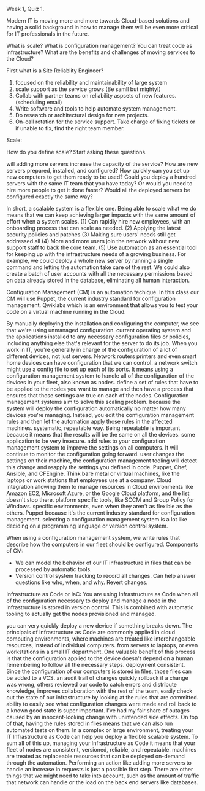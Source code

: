Week 1, Quiz 1.

Modern IT is moving more and more towards Cloud-based solutions and having a solid background in how to manage them will be even more critical for IT professionals in the future.

What is scale?
What is configuration management?
You can treat code as infrastructure?
What are the benefits and challenges of moving services to the Cloud?

First what is a Site Reliablity Engineer?

1. focused on the reliability and maintainability of large system
2. scale support as the service grows  (Be samll but mighty!)
3. Collab with partner teams on reliability aspsets of new features. (scheduling email)
4. Write software and tools to help automate system management.
5. Do research or architectural design for new projects.
6. On-call rotation for the service support. Take charge of fixing tickets or if unable to fix, find the right team member.

Scale: 

How do you define scale? Start asking these questions.

will adding more servers increase the capacity of the service?
How are new servers prepared, installed, and configured?
How quickly can you set up new computers to get them ready to be used?
Could you deploy a hundred servers with the same IT team that you have today?
Or would you need to hire more people to get it done faster?
Would all the deployed servers be configured exactly the same way?

In short, a scalable system is a flexible one.  Being able to scale what we do means that we can keep achieving larger impacts with the same amount of effort when a system scales.
(1) Can rapidly hire new employees, with an onboarding process that can scale as needed.
(2) Applying the latest security policies and patches
(3) Making sure users' needs still get addressed all 
(4) More and more users join the network without new support staff to back the core team.
(5) Use automation as an essential tool for keeping up with the infrastructure needs of a growing business.
For example, we could deploy a whole new server by running a single command and letting the automation take care of the rest.
We could also create a batch of user accounts with all the necessary permissions based on data already stored in the database, eliminating all human interaction.

Configuration Management (CM) is an automation techique.  In this class our CM will use Puppet, the current industry standard for configuration management.  Qwiklabs which is an environment that allows you to test your code on a virtual machine running in the Cloud.

By manually deploying the installation and configuring the computer, we see that we're using unmanaged configuration.
current operating system and the applications installed to any necessary configuration files or policies, including anything else that's relevant for the server to do its job.
When you work in IT, you're generally in charge of the configuration of a lot of different devices, not just servers. Network routers printers and even smart home devices can have configuration that we can control.
a network switch might use a config file to set up each of its ports.
It means using a configuration management system to handle all of the configuration of the devices in your fleet, also known as nodes.
define a set of rules that have to be applied to the nodes you want to manage and then have a process that ensures that those settings are true on each of the nodes.
Configuration management systems aim to solve this scaling problem.
because the system will deploy the configuration automatically no matter how many devices you're managing.
Instead, you edit the configuration management rules and then let the automation apply those rules in the affected machines.
systematic, repeatable way.
Being repeatable is important because it means that the results will be the same on all the devices.
some application
to be very insecure.
add rules to your configuration management system to improve the settings on all computers.
It will continue to monitor the configuration going forward.
user changes the settings on their machine, the configuration management tooling will detect this change and reapply the settings you defined in code.
Puppet, Chef, Ansible, and CFEngine.
Think bare metal or virtual machines, like the laptops or work stations that employees use at a company.
Cloud integration allowing them to manage resources in Cloud environments like Amazon EC2, Microsoft Azure, or the Google Cloud platform, and the list doesn't stop there.
platform specific tools, like SCCM and Group Policy for Windows.
specific environments, even when they aren't as flexible as the others.
Puppet because it's the current industry standard for configuration management.
selecting a configuration management system is a lot like deciding on a programming language or version control system.

When using a configuration management system, we write rules that describe how the computers in our fleet should be configured.
Components of CM:
 - We can model the behavior of our IT infrastructure in  files that can be processed by automatic tools.
 - Version control system tracking to record all changes.  Can help answer questions like who, when, and why. Revert changes.

Infrastructure as Code or IaC:
You are using Infrastructure as Code when all of the configuration necessary to deploy and manage a node in the infrastructure is stored in version control.  This is combined with automatic tooling to actually get the nodes provisioned and managed.

you can very quickly deploy a new device if something breaks down.
The principals of Infrastructure as Code are commonly applied in cloud computing environments, where machines are treated like interchangeable resources, instead of individual computers. 
from servers to laptops, or even workstations in a small IT department.
One valuable benefit of this process is that the configuration applied to the device doesn't depend on a human remembering to follow all the necessary steps.
deployment consistent.
Since the configuration of our computers is stored in files, those files can be added to a VCS.
an audit trail of changes
quickly rollback if a change was wrong,
others reviewed our code to catch errors and distribute knowledge,
improves collaboration with the rest of the team,
easily check out the state of our infrastructure by looking at the rules that are committed.
ability to easily see what configuration changes were made and roll back to a known good state is super important.
I've had my fair share of outages caused by an innocent-looking change with unintended side effects.
On top of that, having the rules stored in files means that we can also run automated tests on them.
In a complex or large environment, treating your IT Infrastructure as Code can help you deploy a flexible scalable system.
To sum all of this up, managing your Infrastructure as Code it means that your fleet of nodes are consistent, versioned, reliable, and repeatable.
machines are treated as replaceable resources that can be deployed on-demand through the automation.
Performing an action like adding more servers to handle an increase in requests is just a possible first step. There are other things that we might need to take into account, such as the amount of traffic that network can handle or the load on the back end servers like databases.
